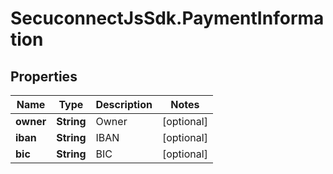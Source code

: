 # SecuconnectJsSdk.PaymentInformation

## Properties
Name | Type | Description | Notes
------------ | ------------- | ------------- | -------------
**owner** | **String** | Owner | [optional] 
**iban** | **String** | IBAN | [optional] 
**bic** | **String** | BIC | [optional] 


